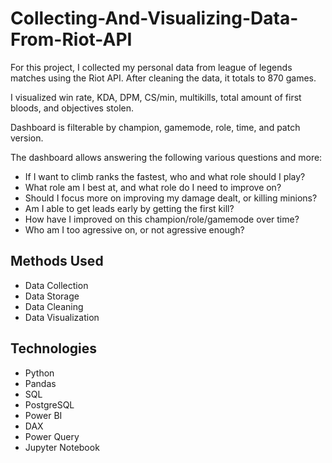 # Collecting-And-Visualizing-Data-From-Riot-API

For this project, I collected my personal data from league of legends matches using the Riot API. After cleaning the data, it totals to 870 games.

I visualized win rate, KDA, DPM, CS/min, multikills, total amount of first bloods, and objectives stolen. 

Dashboard is filterable by champion, gamemode, role, time, and patch version.

The dashboard allows answering the following various questions and more: 
* If I want to climb ranks the fastest, who and what role should I play?
* What role am I best at, and what role do I need to improve on?
* Should I focus more on improving my damage dealt, or killing minions?
* Am I able to get leads early by getting the first kill?
* How have I improved on this champion/role/gamemode over time?
* Who am I too agressive on, or not agressive enough?

## Methods Used
* Data Collection
* Data Storage
* Data Cleaning
* Data Visualization

## Technologies

* Python
* Pandas
* SQL
* PostgreSQL
* Power BI
* DAX
* Power Query
* Jupyter Notebook
